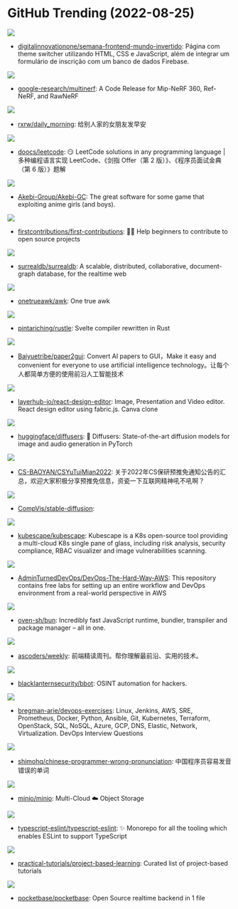 # GitHub Trending (2022-08-25)

![](https://img.shields.io/badge/HTML-New%2054-green?style=flat-square&logo=appveyor)
- [digitalinnovationone/semana-frontend-mundo-invertido](https://github.com/digitalinnovationone/semana-frontend-mundo-invertido): Página com theme switcher utilizando HTML, CSS e JavaScript, além de integrar um formulário de inscrição com um banco de dados Firebase.

![](https://img.shields.io/badge/Python-New%20249-green?style=flat-square&logo=appveyor)
- [google-research/multinerf](https://github.com/google-research/multinerf): A Code Release for Mip-NeRF 360, Ref-NeRF, and RawNeRF

![](https://img.shields.io/badge/Python-New%2080-green?style=flat-square&logo=appveyor)
- [rxrw/daily_morning](https://github.com/rxrw/daily_morning): 给别人家的女朋友发早安

![](https://img.shields.io/badge/Java-New%20151-green?style=flat-square&logo=appveyor)
- [doocs/leetcode](https://github.com/doocs/leetcode): 😏 LeetCode solutions in any programming language | 多种编程语言实现 LeetCode、《剑指 Offer（第 2 版）》、《程序员面试金典（第 6 版）》题解

![](https://img.shields.io/badge/C%2B%2B-New%2061-green?style=flat-square&logo=appveyor)
- [Akebi-Group/Akebi-GC](https://github.com/Akebi-Group/Akebi-GC): The great software for some game that exploiting anime girls (and boys).

![](https://img.shields.io/badge/none-New%20148-green?style=flat-square&logo=appveyor)
- [firstcontributions/first-contributions](https://github.com/firstcontributions/first-contributions): 🚀✨ Help beginners to contribute to open source projects

![](https://img.shields.io/badge/Rust-New%20661-green?style=flat-square&logo=appveyor)
- [surrealdb/surrealdb](https://github.com/surrealdb/surrealdb): A scalable, distributed, collaborative, document-graph database, for the realtime web

![](https://img.shields.io/badge/C-New%20115-green?style=flat-square&logo=appveyor)
- [onetrueawk/awk](https://github.com/onetrueawk/awk): One true awk

![](https://img.shields.io/badge/Rust-New%20140-green?style=flat-square&logo=appveyor)
- [pintariching/rustle](https://github.com/pintariching/rustle): Svelte compiler rewritten in Rust

![](https://img.shields.io/badge/Jupyter%20Notebook-New%20116-green?style=flat-square&logo=appveyor)
- [Baiyuetribe/paper2gui](https://github.com/Baiyuetribe/paper2gui): Convert AI papers to GUI，Make it easy and convenient for everyone to use artificial intelligence technology。让每个人都简单方便的使用前沿人工智能技术

![](https://img.shields.io/badge/TypeScript-New%2095-green?style=flat-square&logo=appveyor)
- [layerhub-io/react-design-editor](https://github.com/layerhub-io/react-design-editor): Image, Presentation and Video editor. React design editor using fabric.js. Canva clone

![](https://img.shields.io/badge/Python-New%20600-green?style=flat-square&logo=appveyor)
- [huggingface/diffusers](https://github.com/huggingface/diffusers): 🤗 Diffusers: State-of-the-art diffusion models for image and audio generation in PyTorch

![](https://img.shields.io/badge/none-New%208-green?style=flat-square&logo=appveyor)
- [CS-BAOYAN/CSYuTuiMian2022](https://github.com/CS-BAOYAN/CSYuTuiMian2022): 关于2022年CS保研预推免通知公告的汇总，欢迎大家积极分享预推免信息，资瓷一下互联网精神吼不吼啊？

![](https://img.shields.io/badge/Jupyter%20Notebook-New%20917-green?style=flat-square&logo=appveyor)
- [CompVis/stable-diffusion](https://github.com/CompVis/stable-diffusion): 

![](https://img.shields.io/badge/Go-New%2060-green?style=flat-square&logo=appveyor)
- [kubescape/kubescape](https://github.com/kubescape/kubescape): Kubescape is a K8s open-source tool providing a multi-cloud K8s single pane of glass, including risk analysis, security compliance, RBAC visualizer and image vulnerabilities scanning.

![](https://img.shields.io/badge/Python-New%2013-green?style=flat-square&logo=appveyor)
- [AdminTurnedDevOps/DevOps-The-Hard-Way-AWS](https://github.com/AdminTurnedDevOps/DevOps-The-Hard-Way-AWS): This repository contains free labs for setting up an entire workflow and DevOps environment from a real-world perspective in AWS

![](https://img.shields.io/badge/Zig-New%20230-green?style=flat-square&logo=appveyor)
- [oven-sh/bun](https://github.com/oven-sh/bun): Incredibly fast JavaScript runtime, bundler, transpiler and package manager – all in one.

![](https://img.shields.io/badge/JavaScript-New%2042-green?style=flat-square&logo=appveyor)
- [ascoders/weekly](https://github.com/ascoders/weekly): 前端精读周刊。帮你理解最前沿、实用的技术。

![](https://img.shields.io/badge/Python-New%20189-green?style=flat-square&logo=appveyor)
- [blacklanternsecurity/bbot](https://github.com/blacklanternsecurity/bbot): OSINT automation for hackers.

![](https://img.shields.io/badge/Python-New%2093-green?style=flat-square&logo=appveyor)
- [bregman-arie/devops-exercises](https://github.com/bregman-arie/devops-exercises): Linux, Jenkins, AWS, SRE, Prometheus, Docker, Python, Ansible, Git, Kubernetes, Terraform, OpenStack, SQL, NoSQL, Azure, GCP, DNS, Elastic, Network, Virtualization. DevOps Interview Questions

![](https://img.shields.io/badge/JavaScript-New%2075-green?style=flat-square&logo=appveyor)
- [shimohq/chinese-programmer-wrong-pronunciation](https://github.com/shimohq/chinese-programmer-wrong-pronunciation): 中国程序员容易发音错误的单词

![](https://img.shields.io/badge/Go-New%2030-green?style=flat-square&logo=appveyor)
- [minio/minio](https://github.com/minio/minio): Multi-Cloud ☁️ Object Storage

![](https://img.shields.io/badge/TypeScript-New%207-green?style=flat-square&logo=appveyor)
- [typescript-eslint/typescript-eslint](https://github.com/typescript-eslint/typescript-eslint): ✨ Monorepo for all the tooling which enables ESLint to support TypeScript

![](https://img.shields.io/badge/none-New%20123-green?style=flat-square&logo=appveyor)
- [practical-tutorials/project-based-learning](https://github.com/practical-tutorials/project-based-learning): Curated list of project-based tutorials

![](https://img.shields.io/badge/Go-New%2036-green?style=flat-square&logo=appveyor)
- [pocketbase/pocketbase](https://github.com/pocketbase/pocketbase): Open Source realtime backend in 1 file


